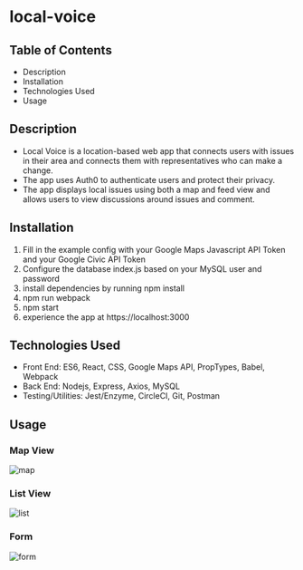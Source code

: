 # local-voice

## Table of Contents
- Description
- Installation
- Technologies Used
- Usage

## Description
- Local Voice is a location-based web app that connects users with issues in their area and connects them with representatives who can make a change.
- The app uses Auth0 to authenticate users and protect their privacy.
- The app displays local issues using both a map and feed view and allows users to view discussions around issues and comment.

## Installation
1. Fill in the example config with your Google Maps Javascript API Token and your Google Civic API Token
2. Configure the database index.js based on your MySQL user and password
3. install dependencies by running npm install
4. npm run webpack
5. npm start
6. experience the app at https://localhost:3000

## Technologies Used
- Front End: ES6, React, CSS, Google Maps API, PropTypes, Babel, Webpack
- Back End: Nodejs, Express, Axios, MySQL
- Testing/Utilities: Jest/Enzyme, CircleCI, Git, Postman

## Usage

### Map View
![map][map]

### List View
![list][list]

### Form
![form][form]

[map]: map.gif
[list]: list.gif
[form]: form.gif



